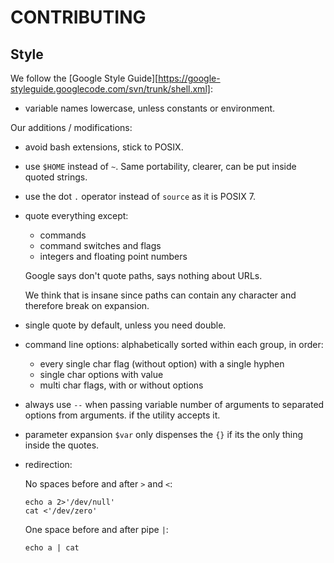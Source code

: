 # CONTRIBUTING

## Style

We follow the [Google Style Guide][https://google-styleguide.googlecode.com/svn/trunk/shell.xml]:

-   variable names lowercase, unless constants or environment.

Our additions / modifications:

-   avoid bash extensions, stick to POSIX.

-   use `$HOME` instead of `~`. Same portability, clearer, can be put inside quoted strings.

-   use the dot `.` operator instead of `source` as it is POSIX 7.

-   quote everything except:

    - commands
    - command switches and flags
    - integers and floating point numbers

    Google says don't quote paths, says nothing about URLs.

    We think that is insane since paths can contain any character and therefore break on expansion.

-   single quote by default, unless you need double.

-   command line options: alphabetically sorted within each group, in order:

    - every single char flag (without option) with a single hyphen
    - single char options with value
    - multi char flags, with or without options

-   always use `--` when passing variable number of arguments to separated options from arguments.
    if the utility accepts it.

-   parameter expansion `$var` only dispenses the `{}` if its the only thing inside the quotes.

-   redirection:

    No spaces before and after `>` and `<`:

        echo a 2>'/dev/null'
        cat <'/dev/zero'

    One space before and after pipe `|`:

        echo a | cat
